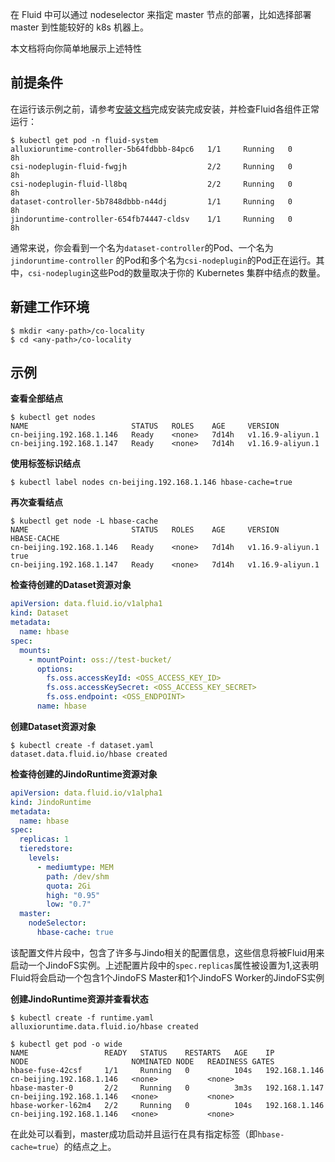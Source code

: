 在 Fluid 中可以通过 nodeselector 来指定 master 节点的部署，比如选择部署 master 到性能较好的 k8s 机器上。


本文档将向你简单地展示上述特性
## 前提条件


在运行该示例之前，请参考[安装文档](./jindo_fluid_install.md)完成安装完成安装，并检查Fluid各组件正常运行：


```shell
$ kubectl get pod -n fluid-system
alluxioruntime-controller-5b64fdbbb-84pc6   1/1     Running   0          8h
csi-nodeplugin-fluid-fwgjh                  2/2     Running   0          8h
csi-nodeplugin-fluid-ll8bq                  2/2     Running   0          8h
dataset-controller-5b7848dbbb-n44dj         1/1     Running   0          8h
jindoruntime-controller-654fb74447-cldsv    1/1     Running   0          8h
```


通常来说，你会看到一个名为`dataset-controller`的Pod、一个名为 `jindoruntime-controller` 的Pod和多个名为`csi-nodeplugin`的Pod正在运行。其中，`csi-nodeplugin`这些Pod的数量取决于你的 Kubernetes 集群中结点的数量。
## 新建工作环境


```shell
$ mkdir <any-path>/co-locality
$ cd <any-path>/co-locality
```
## 示例


**查看全部结点**


```shell
$ kubectl get nodes
NAME                       STATUS   ROLES    AGE     VERSION
cn-beijing.192.168.1.146   Ready    <none>   7d14h   v1.16.9-aliyun.1
cn-beijing.192.168.1.147   Ready    <none>   7d14h   v1.16.9-aliyun.1
```


**使用标签标识结点**


```shell
$ kubectl label nodes cn-beijing.192.168.1.146 hbase-cache=true
```


**再次查看结点**


```shell
$ kubectl get node -L hbase-cache
NAME                       STATUS   ROLES    AGE     VERSION            HBASE-CACHE
cn-beijing.192.168.1.146   Ready    <none>   7d14h   v1.16.9-aliyun.1   true
cn-beijing.192.168.1.147   Ready    <none>   7d14h   v1.16.9-aliyun.1
```


**检查待创建的Dataset资源对象**


```yaml
apiVersion: data.fluid.io/v1alpha1
kind: Dataset
metadata:
  name: hbase
spec:
  mounts:
    - mountPoint: oss://test-bucket/
      options:
        fs.oss.accessKeyId: <OSS_ACCESS_KEY_ID>
        fs.oss.accessKeySecret: <OSS_ACCESS_KEY_SECRET>
        fs.oss.endpoint: <OSS_ENDPOINT> 
      name: hbase
```

**创建Dataset资源对象**


```shell
$ kubectl create -f dataset.yaml
dataset.data.fluid.io/hbase created
```


**检查待创建的JindoRuntime资源对象**


```yaml
apiVersion: data.fluid.io/v1alpha1
kind: JindoRuntime
metadata:
  name: hbase
spec:
  replicas: 1
  tieredstore:
    levels:
      - mediumtype: MEM
        path: /dev/shm
        quota: 2Gi
        high: "0.95"
        low: "0.7"
  master:
    nodeSelector:
      hbase-cache: true
```


该配置文件片段中，包含了许多与Jindo相关的配置信息，这些信息将被Fluid用来启动一个JindoFS实例。上述配置片段中的`spec.replicas`属性被设置为1,这表明Fluid将会启动一个包含1个JindoFS Master和1个JindoFS Worker的JindoFS实例


**创建JindoRuntime资源并查看状态**


```shell
$ kubectl create -f runtime.yaml
alluxioruntime.data.fluid.io/hbase created

$ kubectl get pod -o wide
NAME                 READY   STATUS    RESTARTS   AGE    IP              NODE                       NOMINATED NODE   READINESS GATES
hbase-fuse-42csf     1/1     Running   0          104s   192.168.1.146   cn-beijing.192.168.1.146   <none>           <none>
hbase-master-0       2/2     Running   0          3m3s   192.168.1.147   cn-beijing.192.168.1.146   <none>           <none>
hbase-worker-l62m4   2/2     Running   0          104s   192.168.1.146   cn-beijing.192.168.1.146   <none>           <none>
```


在此处可以看到，master成功启动并且运行在具有指定标签（即`hbase-cache=true`）的结点之上。
